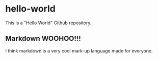 # hello-world
This is a "Hello World" Github repository.

## Markdown WOOHOO!!!
I think markdown is a very cool mark-up language made for everyone.
